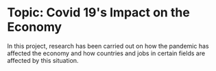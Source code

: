 # Topic: Covid 19's Impact on the Economy
In this project, research has been carried out on how the pandemic has affected the economy and how countries and jobs in certain fields are affected by this situation.

